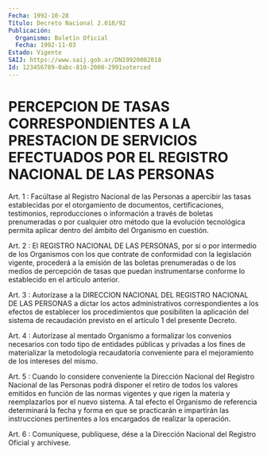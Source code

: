 ```yaml
---
Fecha: 1992-10-28
Título: Decreto Nacional 2.018/92
Publicación:
  Organismo: Boletín Oficial
  Fecha: 1992-11-03
Estado: Vigente
SAIJ: https://www.saij.gob.ar/DN19920002018
Id: 123456789-0abc-810-2000-2991soterced
---
```

# PERCEPCION DE TASAS CORRESPONDIENTES A LA PRESTACION DE SERVICIOS EFECTUADOS POR EL REGISTRO NACIONAL DE LAS PERSONAS

<a id="1"></a>
Art.  1  :  Facúltase  al  Registro Nacional de las Personas a apercibir las tasas establecidas por el otorgamiento de documentos,   certificaciones,  testimonios,    reproducciones    o información a  través  de boletas prenumeradas o por cualquier otro método que la evolución  tecnológica  permita  aplicar  dentro  del ámbito del Organismo en cuestión.

<a id="2"></a>
Art.  2  :  El REGISTRO NACIONAL DE LAS PERSONAS, por sí o por intermedio de los  Organismos  con  los que contrate de conformidad con la legislación vigente, procederá  a  la emisión de las boletas prenumeradas  o de los medios de percepción  de  tasas  que  puedan instrumentarse  conforme  lo  establecido  en el artículo anterior.

<a id="3"></a>
Art.  3  :  Autorízase  a  la  DIRECCION NACIONAL DEL REGISTRO NACIONAL  DE  LAS  PERSONAS  a  dictar  los  actos  administrativos correspondientes  a  los efectos de establecer  los  procedimientos que posibiliten la aplicación  del  sistema de recaudación previsto en el artículo 1 del presente Decreto.

<a id="4"></a>
Art.  4  :  Autorízase  al  mentado Organismo a formalizar los convenios  necesarios  con  todo  tipo   de  entidades  públicas  y privadas  a  los fines de materializar la metodología  recaudatoria conveniente para  el  mejoramiento  de  los  intereses  del  mismo.

<a id="5"></a>
Art. 5 : Cuando lo considere conveniente la Dirección Nacional del Registro  Nacional  de las Personas podrá disponer el retiro de todos los valores emitidos  en función de las normas vigentes y que rigen  la materia y reemplazarlos  por  el  nuevo  sistema.  A  tal efecto el  Organismo  de referencia determinará la fecha y forma en que se practicarán e impartirán  las  instrucciones  pertinentes  a los encargados de realizar la operación.

<a id="6"></a>
Art. 6 : Comuníquese, publíquese, dése a la Dirección Nacional del Registro Oficial y archívese.